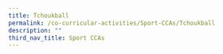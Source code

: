 ```yaml
---
title: Tchoukball
permalink: /co-curricular-activities/Sport-CCAs/Tchoukball
description: ""
third_nav_title: Sport CCAs
---
```

